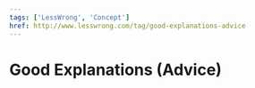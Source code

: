 ```yaml
---
tags: ['LessWrong', 'Concept']
href: http://www.lesswrong.com/tag/good-explanations-advice
---
```


# Good Explanations (Advice)
